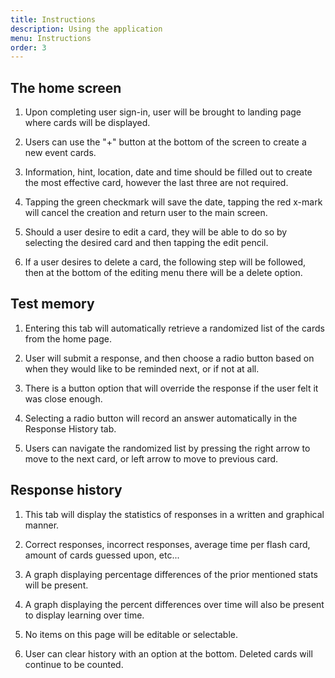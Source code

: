 ```yaml
---
title: Instructions
description: Using the application
menu: Instructions
order: 3
---
```

## The home screen

1. Upon completing user sign-in, user will be brought to landing page where cards will be displayed.

2. Users can use the "+" button at the bottom of the screen to create a new event cards.

3. Information, hint, location, date and time should be filled out to create the most effective card, however the last three are not required.

4. Tapping the green checkmark will save the date, tapping the red x-mark will cancel the creation and return user to the main screen.

5. Should a user desire to edit a card, they will be able to do so by selecting the desired card and then tapping the edit pencil.

6. If a user desires to delete a card, the following step will be followed, then at the bottom of the editing menu there will be a delete option.

## Test memory

1. Entering this tab will automatically retrieve a randomized list of the cards from the home page.

2. User will submit a response, and then choose a radio button based on when they would like to be reminded next, or if not at all.

3. There is a button option that will override the response if the user felt it was close enough.

4. Selecting a radio button will record an answer automatically in the Response History tab.

5. Users can navigate the randomized list by pressing the right arrow to move to the next card, or left arrow to move to previous card.

## Response history

1. This tab will display the statistics of responses in a written and graphical manner.

2. Correct responses, incorrect responses, average time per flash card, amount of cards guessed upon, etc...

3. A graph displaying percentage differences of the prior mentioned stats will be present.

4. A graph displaying the percent differences over time will also be present to display learning over time.

5. No items on this page will be editable or selectable. 

6. User can clear history with an option at the bottom. Deleted cards will continue to be counted.